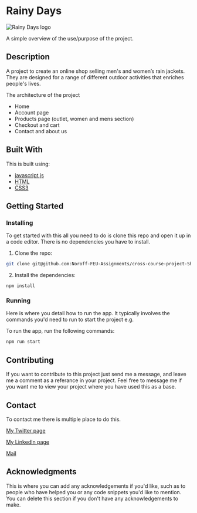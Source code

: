 # Rainy Days

![Rainy Days logo](https://raw.githubusercontent.com/NoroffFEU/first-year-cross-course-assignment-brief-one/master/RainyDays_Logo.png)

A simple overview of the use/purpose of the project.

## Description

A project to create an online shop selling men's and women’s rain jackets. They are designed for a range of different outdoor activities that enriches people's lives.

The architecture of the project

- Home
- Account page
- Products page (outlet, women and mens section)
- Checkout and cart
- Contact and about us

## Built With

This is built using:

- [javascript.js](https://javascript.com/)
- [HTML](https://developer.mozilla.org/en-US/docs/Web/HTML)
- [CSS3](https://developer.mozilla.org/en-US/docs/Web/CSS)

## Getting Started

### Installing

To get started with this all you need to do is clone this repo and open it up in a code editor. There is no dependencies you have to install.

1. Clone the repo:

```bash
git clone git@github.com:Noroff-FEU-Assignments/cross-course-project-ShaindalDev
```

2. Install the dependencies:

```
npm install
```

### Running

Here is where you detail how to run the app. It typically involves the commands you'd need to run to start the project e.g.

To run the app, run the following commands:

```bash
npm run start
```

## Contributing

If you want to contribute to this project just send me a message, and leave me a comment as a referance in your project. Feel free to message me if you want me to view your project where you have used this as a base.

## Contact

To contact me there is multiple place to do this.

[My Twitter page](https://twitter.com/Noahlysa)

[My LinkedIn page](https://www.linkedin.com/in/robin-johnsen-04a226159/)

[Mail](Robin@johnsen-codes.no)

## Acknowledgments

This is where you can add any acknowledgements if you'd like, such as to people who have helped you or any code snippets you'd like to mention. You can delete this section if you don't have any acknowledgements to make.
